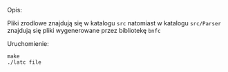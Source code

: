 Opis:

Pliki zrodlowe znajdują się w katalogu `src` natomiast w katalogu `src/Parser` znajdują się pliki wygenerowane przez bibliotekę `bnfc`

Uruchomienie:
```
make
./latc file
```
